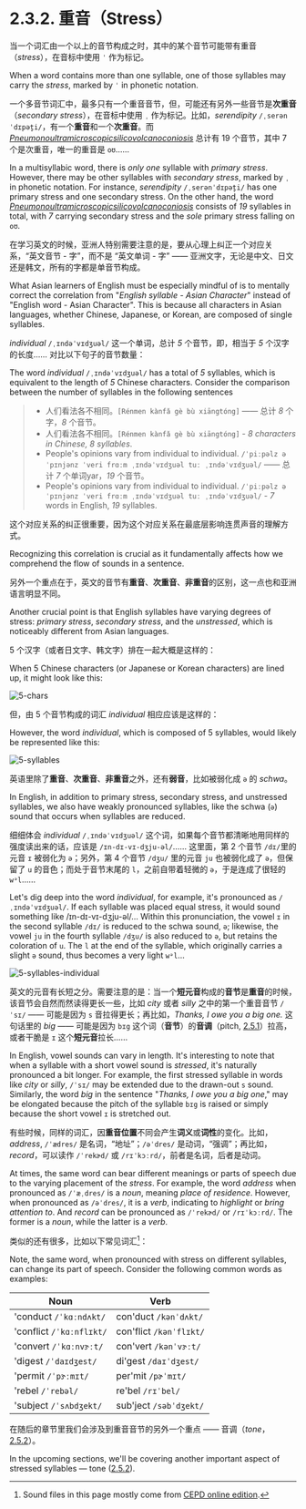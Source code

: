 # 2.3.2. 重音（Stress）

当一个词汇由一个以上的音节构成之时，其中的某个音节可能带有重音（*stress*），在音标中使用 `ˈ` 作为标记。

When a word contains more than one syllable, one of those syllables may carry the *stress*, marked by `ˈ` in phonetic notation.

一个多音节词汇中，最多只有一个重音音节，但，可能还有另外一些音节是**次重音**（*secondary stress*），在音标中使用 `ˌ` 作为标记。比如，*serendipity* `/ˌserənˈdɪpət̬i/`<span class="speak-word-inline" data-audio-us-male="/audios/us/serendipity-us-male.mp3" data-audio-us-female="/audios/us/serendipity-us-female.mp3"></span>，有一个**重音**和一个**次重音**。而 *[Pneumonoultramicroscopicsilicovolcanoconiosis](https://en.wikipedia.org/wiki/Pneumonoultramicroscopicsilicovolcanoconiosis)* 总计有 19 个音节，其中 7 个是次重音，唯一的重音是 `oʊ`……

In a multisyllabic word, there is *only one* syllable with *primary stress*. However, there may be other syllables with *secondary stress*, marked by `ˌ` in phonetic notation. For instance, *serendipity* `/ˌserənˈdɪpət̬i/`<span class="speak-word-inline" data-audio-us-male="/audios/us/serendipity-us-male.mp3" data-audio-us-female="/audios/us/serendipity-us-female.mp3"></span> has one primary stress and one secondary stress. On the other hand, the word *[Pneumonoultramicroscopicsilicovolcanoconiosis](https://en.wikipedia.org/wiki/Pneumonoultramicroscopicsilicovolcanoconiosis)* consists of *19* syllables in total, with *7* carrying secondary stress and the *sole* primary stress falling on `oʊ`.

在学习英文的时候，亚洲人特别需要注意的是，要从心理上纠正一个对应关系，“英文音节 - 字”，而不是 “英文单词 - 字” —— 亚洲文字，无论是中文、日文还是韩文，所有的字都是单音节构成。

What Asian learners of English must be especially mindful of is to mentally correct the correlation from "*English syllable - Asian Character*" instead of "English word - Asian Character". This is because all characters in Asian languages, whether Chinese, Japanese, or Korean, are composed of single syllables.

*individual* `/ˌɪndəˈvɪdʒuəl/`<span class="speak-word-inline" data-audio-us-male="/audios/us/individual-us-male.mp3" data-audio-us-female="/audios/us/individual-us-female.mp3"></span> 这一个单词，总计 *5* 个音节，即，相当于 *5* 个汉字的长度…… 对比以下句子的音节数量：

The word *individual* `/ˌɪndəˈvɪdʒuəl/`<span class="speak-word-inline" data-audio-us-male="/audios/us/individual-us-male.mp3" data-audio-us-female="/audios/us/individual-us-female.mp3"></span> has a total of *5* syllables, which is equivalent to the length of *5* Chinese characters. Consider the comparison between the number of syllables in the following sentences

> * 人们看法各不相同。`[Rénmen kànfǎ gè bù xiāngtóng]` —— 总计 *8* 个字，*8* 个音节。
> * 人们看法各不相同。`[Rénmen kànfǎ gè bù xiāngtóng]` - *8 characters in Chinese, 8 syllables*.
> * People's opinions vary from individual to individual. `/ˈpiːpəlz əˈpɪnjənz ˈveri frɑːm ˌɪndəˈvɪdʒuəl tuː ˌɪndəˈvɪdʒuəl/` —— 总计 *7* 个单词yar，*19* 个音节。
> * People's opinions vary from individual to individual. `/ˈpiːpəlz əˈpɪnjənz ˈveri frɑːm ˌɪndəˈvɪdʒuəl tuː ˌɪndəˈvɪdʒuəl/` - *7* words in English, *19* syllables.

这个对应关系的纠正很重要，因为这个对应关系在最底层影响连贯声音的理解方式。

Recognizing this correlation is crucial as it fundamentally affects how we comprehend the flow of sounds in a sentence.

另外一个重点在于，英文的音节有**重音**、**次重音**、**非重音**的区别，这一点也和亚洲语言明显不同。

Another crucial point is that English syllables have varying degrees of stress: *primary stress*, *secondary stress*, and the *unstressed*, which is noticeably different from Asian languages.

5 个汉字（或者日文字、韩文字）排在一起大概是这样的：

When 5 Chinese characters (or Japanese or Korean characters) are lined up, it might look like this:

![5-chars](/images/5-chars.svg)

但，由 5 个音节构成的词汇 *individual* 相应应该是这样的：

However, the word *individual*, which is composed of 5 syllables, would likely be represented like this:

![5-syllables](/images/5-syllables.svg)

英语里除了**重音**、**次重音**、**非重音**之外，还有**弱音**，比如被弱化成 `ə` 的 *schwa*。

In English, in addition to primary stress, secondary stress, and unstressed syllables, we also have weakly pronounced syllables, like the schwa (`ə`) sound that occurs when syllables are reduced.

细细体会 *individual* `/ˌɪndəˈvɪdʒuəl/`<span class="speak-word-inline" data-audio-us-male="/audios/us/individual-us-male.mp3" data-audio-us-female="/audios/us/individual-us-female.mp3"></span> 这个词，如果每个音节都清晰地用同样的强度读出来的话，应该是 `/ɪn-dɪ-vɪ-dʒju-əl/`…… 这里面，第 2 个音节 `/dɪ/`里的元音 `ɪ` 被弱化为 `ə`；另外，第 4 个音节 `/dʒu/` 里的元音 `ju` 也被弱化成了 `ə`，但保留了 `u` 的音色；而处于音节末尾的 `l`，之前自带着轻微的 `ə`，于是连成了很轻的 `wᵊl`……

Let's dig deep into the word *individual*, for example, it's pronounced as `/ˌɪndəˈvɪdʒuəl/`<span class="speak-word-inline" data-audio-us-male="/audios/us/individual-us-male.mp3" data-audio-us-female="/audios/us/individual-us-female.mp3"></span>. If each syllable was placed equal stress, it would sound something like /ɪn-dɪ-vɪ-dʒju-əl/... Within this pronunciation, the vowel `ɪ` in the second syllable `/dɪ/` is reduced to the schwa sound, `ə`; likewise, the vowel `ju` in the fourth syllable `/dʒu/` is also reduced to `ə`, but retains the coloration of `u`. The `l` at the end of the syllable, which originally carries a slight `ə` sound, thus becomes a very light `wᵊl`...

![5-syllables-individual](/images/5-syllables-individual.svg)

英文的元音有长短之分。需要注意的是：当一个**短元音**构成的**音节**是**重音**的时候，该音节会自然而然读得更长一些，比如 *city* 或者 *silly* 之中的第一个重音音节 `/ˈsɪ/` —— 可能是因为 `s` 音拉得更长；再比如，*Thanks, I owe you a big one.* 这句话里的 *big* —— 可能是因为 `bɪg` 这个词（**音节**）的**音调**（pitch, [2.5.1](2.5.1-pitch)）拉高，或者干脆是 `ɪ` 这个**短元音**拉长……

In English, vowel sounds can vary in length. It's interesting to note that when a syllable with a short vowel sound is *stressed*, it's naturally pronounced a bit longer. For example, the first stressed syllable in words like *city* or *silly*, `/ˈsɪ/` may be extended due to the drawn-out `s` sound. Similarly, the word *big* in the sentence "*Thanks, I owe you a big one*," may be elongated because the pitch of the syllable `bɪg` is raised or simply because the short vowel `ɪ` is stretched out.

有些时候，同样的词汇，因**重音位置**不同会产生**词义**或**词性**的变化。比如，*address*, `/ˈædres/`<span class="speak-word-inline" data-audio-us-female="/audios/us/address-noun.mp3"></span> 是名词，“地址”；`/əˈdres/`<span class="speak-word-inline" data-audio-us-male="/audios/us/address-verb.mp3"></span> 是动词，“强调”；再比如，*record*，可以读作 `/ˈrekɚd/`<span class="speak-word-inline" data-audio-us-female="/audios/us/record-noun.mp3"></span> 或 `/rɪˈkɔːrd/`<span class="speak-word-inline" data-audio-us-female="/audios/us/record-verb.mp3"></span>，前者是名词，后者是动词。

At times, the same word can bear different meanings or parts of speech due to the varying placement of the *stress*. For example, the word *address* when pronounced as `/ˈæˌdres/`<span class="speak-word-inline" data-audio-us-female="/audios/us/address-noun.mp3"></span> is a *noun*, meaning *place of residence*. However, when pronounced as `/əˈdres/`<span class="speak-word-inline" data-audio-us-male="/audios/us/address-verb.mp3"></span>, it is a *verb*, indicating to *highlight* or *bring attention to*. And *record* can be pronounced as `/ˈrekɚd/`<span class="speak-word-inline" data-audio-us-female="/audios/us/record-noun.mp3"></span> or `/rɪˈkɔːrd/`<span class="speak-word-inline" data-audio-us-female="/audios/us/record-verb.mp3"></span>. The former is a *noun*, while the latter is a *verb*.

类似的还有很多，比如以下常见词汇[^1]：

Note, the same word, when pronounced with stress on different syllables, can change its part of speech. Consider the following common words as examples:

| Noun                                                                                                              | Verb                                                                                                             |
| ----------------------------------------------------------------------------------------------------------------- | ---------------------------------------------------------------------------------------------------------------- |
| 'conduct `/ˈkɑːndʌkt/`   <span class="speak-word-inline" data-audio-us-male="/audios/us/conduct-noun.mp3"></span> | con'duct `/kənˈdʌkt/`<span class="speak-word-inline" data-audio-us-male="/audios/us/conduct-verb.mp3"></span>    |
| 'conflict `/ˈkɑːnflɪkt/`<span class="speak-word-inline" data-audio-us-male="/audios/us/conflict-noun.mp3"></span> | con'flict `/kənˈflɪkt/`<span class="speak-word-inline" data-audio-us-male="/audios/us/conflict-verb.mp3"></span> |
| 'convert `/ˈkɑːnvɝːt/`<span class="speak-word-inline" data-audio-us-male="/audios/us/convert-noun.mp3"></span>    | con'vert `/kənˈvɝːt/`<span class="speak-word-inline" data-audio-us-male="/audios/us/convert-verb.mp3"></span>    |
| 'digest `/ˈdaɪdʒest/`<span class="speak-word-inline" data-audio-us-male="/audios/us/digest-noun.mp3"></span>      | di'gest `/daɪˈdʒest/`<span class="speak-word-inline" data-audio-us-male="/audios/us/digest-verb.mp3"></span>     |
| 'permit `/ˈpɝːmɪt/`<span class="speak-word-inline" data-audio-us-female="/audios/us/permit-noun.mp3"></span>      | per'mit `/pɚˈmɪt/`<span class="speak-word-inline" data-audio-us-female="/audios/us/permit-verb.mp3"></span>      |
| 'rebel `/ˈrebəl/`<span class="speak-word-inline" data-audio-us-female="/audios/us/rebel-noun.mp3"></span>         | re'bel `/rɪˈbel/`<span class="speak-word-inline" data-audio-us-female="/audios/us/rebel-verb.mp3"></span>        |
| 'subject `/ˈsʌbdʒekt/`<span class="speak-word-inline" data-audio-us-male="/audios/us/subject-noun.mp3"></span>    | sub'ject `/səbˈdʒekt/`<span class="speak-word-inline" data-audio-us-female="/audios/us/subject-verb.mp3"></span> |

在随后的章节里我们会涉及到重音音节的另外一个重点 —— 音调（*tone*，[2.5.2](2.5.2-tone)）。

In the upcoming sections, we'll be covering another important aspect of stressed syllables — tone ([2.5.2](2.5.2-tone)).

[^1]: Sound files in this page mostly come from [CEPD online edition](https://dictionary.cambridge.org/pronunciation/).
